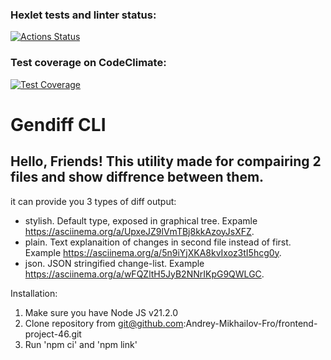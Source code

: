 ### Hexlet tests and linter status:
[![Actions Status](https://github.com/Andrey-Mikhailov-Fro/frontend-project-46/actions/workflows/hexlet-check.yml/badge.svg)](https://github.com/Andrey-Mikhailov-Fro/frontend-project-46/actions)

### Test coverage on CodeClimate:
[![Test Coverage](https://api.codeclimate.com/v1/badges/07e686b4a315334d8912/test_coverage)](https://codeclimate.com/github/Andrey-Mikhailov-Fro/frontend-project-46/test_coverage)

# Gendiff CLI

## Hello, Friends! This utility made for compairing 2 files and show diffrence between them.

it can provide you 3 types of diff output:
- stylish. Default type, exposed in graphical tree. Expamle https://asciinema.org/a/UpxeJZ9lVmTBj8kkAzoyJsXFZ.
- plain. Text explanaition of changes in second file instead of first. Example https://asciinema.org/a/5n9iYjXKA8kvIxoz3tI5hcg0y.
- json. JSON stringified change-list. Example https://asciinema.org/a/wFQZltH5JyB2NNrIKpG9QWLGC.

Installation:
1. Make sure you have Node JS v21.2.0
2. Clone repository from git@github.com:Andrey-Mikhailov-Fro/frontend-project-46.git
3. Run 'npm ci' and 'npm link' 
